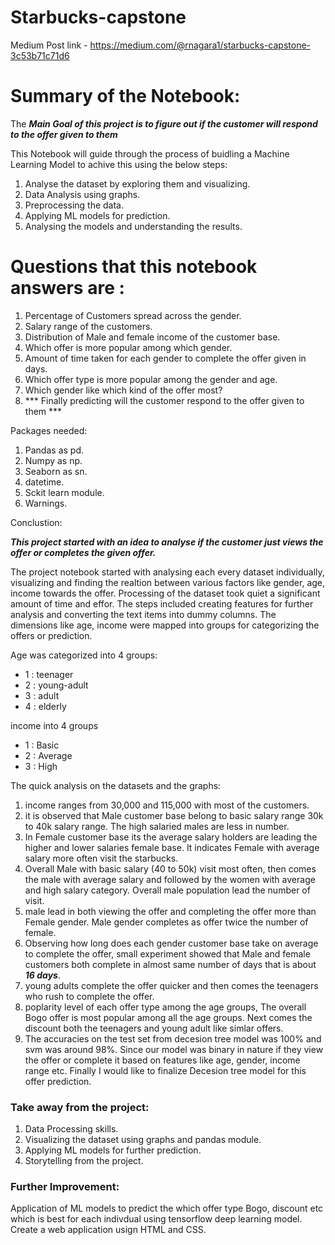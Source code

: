# Starbucks-capstone

Medium Post link - https://medium.com/@rnagara1/starbucks-capstone-3c53b71c71d6

# Summary of the Notebook:

The ***Main Goal of this project is to figure out if the customer will respond to the offer given to them***

This Notebook will guide through the process of buidling a Machine Learning Model to achive this using the below steps:

1. Analyse the dataset by exploring them and visualizing.
2. Data Analysis using graphs.
3. Preprocessing the data.
4. Applying ML models for prediction.
5. Analysing the models and understanding the results.

# Questions that this notebook answers are :

1. Percentage of Customers spread across the gender.
2. Salary range of the customers.
3. Distribution of Male and female income of the customer base.
4. Which offer is more popular among which gender.
5. Amount of time taken for each gender to complete the offer given in days.
6. Which offer type is more popular among the gender and age.
7. Which gender like which kind of the offer most?
8. *** Finally predicting will the customer respond to the offer given to them ***

Packages needed:

1. Pandas as pd.
2. Numpy as np.
3. Seaborn as sn.
4. datetime.
5. Sckit learn module.
6. Warnings.

Conclustion:

***This project started with an idea to analyse if the customer just views the offer or completes the given offer.***

The project notebook started with analysing each every dataset individually, visualizing and finding the realtion between various factors like gender, age, income towards the offer. Processing of the dataset took quiet a significant amount of time and effor. The steps included creating features for further analysis and converting the text items into dummy columns. The dimensions like age, income were mapped into groups for categorizing the offers or prediction.

Age was categorized into 4 groups:

 - 1 : teenager
 - 2 : young-adult
 - 3 : adult
 - 4 : elderly

income into 4 groups

 - 1 : Basic
 - 2 : Average
 - 3 : High
 
The quick analysis on the datasets and the graphs:

1. income ranges from 30,000 and 115,000 with most of the customers.
2. it is observed that Male customer base belong to basic salary range 30k to 40k salary range. The high salaried males are less in number.
3. In Female customer base its the average salary holders are leading the higher and lower salaries female base. It indicates Female with average salary more often visit the starbucks.
4. Overall Male with basic salary (40 to 50k) visit most often, then comes the male with average salary and followed by the women with average and high salary category. Overall male population lead the number of visit.
5.  male lead in both viewing the offer and completing the offer more than Female gender. Male gender completes as offer twice the number of female.
6. Observing how long does each gender customer base take on average to complete the offer, small experiment showed that Male and female customers both complete in almost same number of days that is about ***16 days***.
7. young adults  complete the offer quicker and then comes the teenagers who rush to complete the offer.
8.  poplarity level of each offer type among the age groups, The overall Bogo offer is most popular among all the age groups. Next comes the discount both the teenagers and young adult like simlar offers.
9. The accuracies on the test set from decesion tree model was 100% and svm was around 98%. Since our model was binary in nature if they view the offer or complete it based on features like age, gender, income range etc. Finally I would like to finalize Decesion tree model for this offer prediction. 

### Take away from the project:

1. Data Processing skills.
2. Visualizing the dataset using graphs and pandas module.
3. Applying ML models for further prediction.
4. Storytelling from the project.

### Further Improvement:

Application of ML models to predict the which offer type Bogo, discount etc which is best for each indivdual using tensorflow deep learning model. Create a web application usign HTML and CSS.
